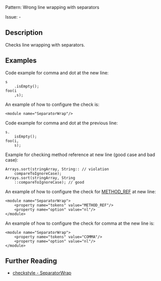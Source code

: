 Pattern: Wrong line wrapping with separators

Issue: -

## Description

Checks line wrapping with separators. 

## Examples

Code example for comma and dot at the new line: 
    
    
    s
        .isEmpty();
    foo(i
        ,s);
            

An example of how to configure the check is: 
    
    
    <module name="SeparatorWrap"/>
            

Code example for comma and dot at the previous line: 
    
    
    s.
        isEmpty();
    foo(i,
        s);
            

Example for checking method reference at new line (good case and bad case): 
    
    
    Arrays.sort(stringArray, String:: // violation
        compareToIgnoreCase);
    Arrays.sort(stringArray, String
        ::compareToIgnoreCase); // good
            

An example of how to configure the check for [METHOD_REF](http://checkstyle.sourceforge.net/apidocs/com/puppycrawl/tools/checkstyle/api/TokenTypes.html#METHOD_REF) at new line: 
    
    
    <module name="SeparatorWrap">
        <property name="tokens" value="METHOD_REF"/>
        <property name="option" value="nl"/>
    </module>
            

An example of how to configure the check for comma at the new line is: 
    
    
    <module name="SeparatorWrap">
        <property name="tokens" value="COMMA"/>
        <property name="option" value="nl"/>
    </module>

## Further Reading

* [checkstyle - SeparatorWrap](http://checkstyle.sourceforge.net/config_whitespace.html#SeparatorWrap)